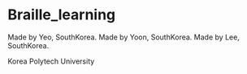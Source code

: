 # Braille_learning


Made by Yeo, SouthKorea.
Made by Yoon, SouthKorea.
Made by Lee, SouthKorea.

Korea Polytech University






